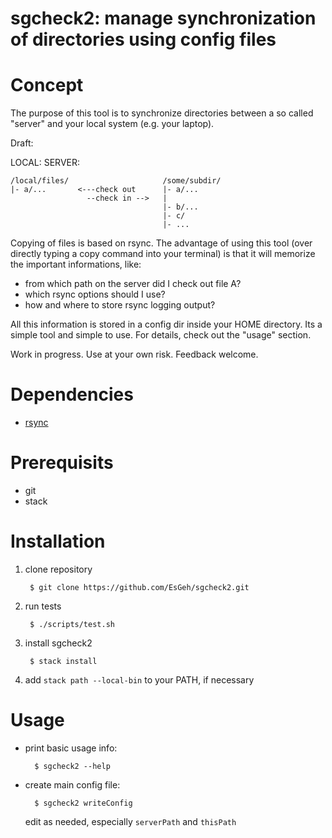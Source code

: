 # sgcheck2: manage synchronization of directories using config files

# Concept

The purpose of this tool is to synchronize directories between a so called "server" and your local system (e.g. your laptop).

Draft:

  LOCAL:                            SERVER:

    /local/files/                     /some/subdir/
    |- a/...       <---check out      |- a/...
                     --check in -->   |
                                      |- b/...
                                      |- c/
                                      |- ...

Copying of files is based on rsync.
The advantage of using this tool (over directly typing a copy command into your terminal) is that it will memorize the important informations, like:

- from which path on the server did I check out file A?
- which rsync options should I use?
- how and where to store rsync logging output?

All this information is stored in a config dir inside your HOME directory.
Its a simple tool and simple to use.
For details, check out the "usage" section.

Work in progress. Use at your own risk.
Feedback welcome.

# Dependencies

- [rsync](https://rsync.samba.org/)

# Prerequisits

- git
- stack

# Installation

1. clone repository

		$ git clone https://github.com/EsGeh/sgcheck2.git

1. run tests

		$ ./scripts/test.sh

1. install sgcheck2

		$ stack install

1. add `stack path --local-bin` to your PATH, if necessary

# Usage

- print basic usage info:

		$ sgcheck2 --help

- create main config file:

		$ sgcheck2 writeConfig
	
	edit as needed, especially `serverPath` and `thisPath`
